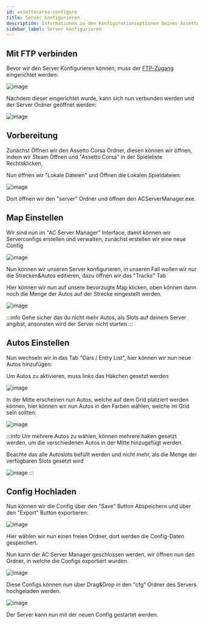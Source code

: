 ```yaml
---
id: assettocorsa-configure
title: Server konfigurieren
description: Informationen zu den Konfigurationsoptionen deines Assetto Corsa-Server von ZAP-Hosting - ZAP-Hosting.com Dokumentation
sidebar_label: Server konfigurieren
---
```


## Mit FTP verbinden

Bevor wir den Server Konfigurieren können, muss der [FTP-Zugang](gameserver-ftpaccess.md) eingerichtet werden:

![image](https://user-images.githubusercontent.com/13604413/159135972-112ad9ef-5f6b-4bc6-ba9f-7471b4f8c22b.png)

Nachdem dieser eingerichtet wurde, kann sich nun verbunden werden und der Server Ordner geöffnet werden:

![image](https://user-images.githubusercontent.com/13604413/159135981-9119c0c9-1b37-4fcc-ad76-1c88bc4b116b.png)



## Vorbereitung

Zunächst Öffnen wir den Assetto Corsa Ordner, diesen können wir öffnen, indem wir Steam Öffnen und "Assetto Corsa" in der Spieleliste Rechtsklicken,

Nun öffnen wir "Lokale Dateien" und Öffnen die Lokalen Spieldateien:

![image](https://user-images.githubusercontent.com/13604413/159136021-cd23c04f-0db5-4051-8993-7fddfd0edfaa.png)

Dort öffnen wir den "server" Ordner und öffnen den ACServerManager.exe.


## Map Einstellen

Wir sind nun im "AC Server Manager" Interface, damit können wir Serverconfigs erstellen und verwalten, zunächst erstellen wir eine neue Config

![image](https://user-images.githubusercontent.com/13604413/159136101-06de0307-c485-4673-bbc7-4eed1c32ef7b.png)


Nun können wir unseren Server konfigurieren, in unseren Fall wollen wir nur die Strecken&Autos editieren, dazu öffnen wir das "Tracks" Tab

Hier können wir nun auf unsere bevorzugte Map klicken, oben können dann noch die Menge der Autos auf der Strecke eingestellt werden.

![image](https://user-images.githubusercontent.com/13604413/159136194-814b2206-bfc8-44bc-a363-7a275dc73dfc.png)


:::info
Gehe sicher das du nicht mehr Autos, als Slots auf deinem Server angibst, ansonsten wird der Server nicht starten
:::

## Autos Einstellen

Nun wechseln wir in das Tab "Cars / Entry List", hier können wir nun neue Autos hinzufügen:

Um Autos zu aktivieren, muss links das Häkchen gesetzt werden

![image](https://user-images.githubusercontent.com/13604413/159136202-40a079e2-8558-4c13-825a-f4a73c90b833.png)


In der Mitte erscheinen nun Autos, welche auf dem Grid platziert werden können, hier können wir nun Autos in den Farben wählen, welche im Grid sein sollten:

![image](https://user-images.githubusercontent.com/13604413/159136214-b58c2720-6a04-4882-a661-12cbde86cf31.png)


:::info
Um mehrere Autos zu wählen, können mehrere haken gesetzt werden, um die verschiedenen Autos in der Mitte hinzugefügt werden.


Beachte das alle Autoslots befüllt werden und nicht mehr, als die Menge der verfügbaren Slots gesetzt wird

![image](https://user-images.githubusercontent.com/13604413/159136228-57a877cd-e75b-4df0-ad57-30c6b05af255.png)
:::


## Config Hochladen

Nun können wir die Config über den "Save" Button Abspeichern und über den "Export" Button exportieren:

![image](https://user-images.githubusercontent.com/13604413/159136248-2aa62490-c2a7-49ae-b97e-0c731cebd7a1.png)

Hier wählen wir nun einen freien Ordner, dort werden die Config-Daten gespeichert.

Nun kann der AC Server Manager geschlossen werden, wir öffnen nun den Ordner, in welche die Configs exportiert wurden.

![image](https://user-images.githubusercontent.com/13604413/159136258-33c0896a-2ec7-4c80-9fa1-1bf65ebdd083.png)


Diese Configs können nun über Drag&Drop in den "cfg" Ordner des Servers hochgeladen werden.

![image](https://user-images.githubusercontent.com/13604413/159136263-cb78e326-bdf5-40c5-9581-804b4f786ce9.png)


Der Server kann nun mit der neuen Config gestartet werden.

